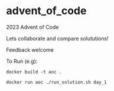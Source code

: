 # advent_of_code
2023 Advent of Code




Lets collaborate and compare solututions!

Feedback welcome




To Run (e.g):
```
docker build -t aoc .

docker run aoc ./run_solution.sh day_1   
```
